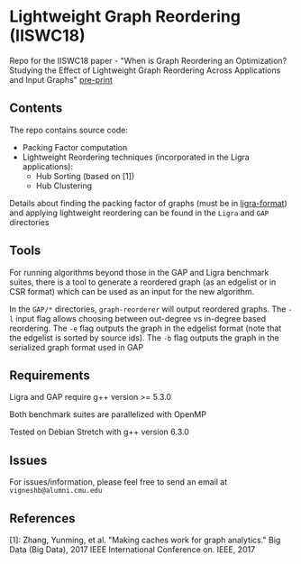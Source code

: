 # Lightweight Graph Reordering (IISWC18)

Repo for the IISWC18 paper - "When is Graph Reordering an Optimization? 
Studying the Effect of Lightweight Graph Reordering Across Applications and Input Graphs" [pre-print](https://users.ece.cmu.edu/~vigneshb/papers/IISWC2018-final-preprint.pdf)

## Contents

The repo contains source code: 

* Packing Factor computation
* Lightweight Reordering techniques (incorporated in the Ligra applications):
    * Hub Sorting (based on [1])
    * Hub Clustering

Details about finding the packing factor of graphs (must be in [ligra-format](https://github.com/jshun/ligra#input-format-for-ligra-applications-and-the-ligra-encoder)) 
and applying lightweight reordering can be found in the `Ligra` and `GAP` directories

## Tools

For running algorithms beyond those in the GAP and Ligra benchmark suites, 
there is a tool to generate a reordered graph (as an edgelist or in CSR format)
which can be used as an input for the new algorithm.

In the `GAP/*` directories, `graph-reorderer` will output reordered graphs. 
The `-l` input flag allows choosing between out-degree vs in-degree based reordering.
The `-e` flag outputs the graph in the edgelist format (note that the edgelist
is sorted by source ids). 
The `-b` flag outputs the graph in the serialized graph format used in GAP

## Requirements

Ligra and GAP require g++ version >= 5.3.0

Both benchmark suites are parallelized with OpenMP

Tested on Debian Stretch with g++ version 6.3.0

## Issues

For issues/information, please feel free to send an email at `vigneshb@alumni.cmu.edu` 


## References

[1]: Zhang, Yunming, et al. "Making caches work for graph analytics." Big Data (Big Data), 
2017 IEEE International Conference on. IEEE, 2017

